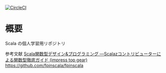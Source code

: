 [![CircleCI](https://circleci.com/gh/meriy100/ScalaPractice.svg?style=svg)](https://circleci.com/gh/meriy100/ScalaPractice)

# 概要
Scala の個人学習用リポジトリ

参考文献
[Scala関数型デザイン&プログラミング ―Scalazコントリビューターによる関数型徹底ガイド (impress top gear)](https://www.amazon.co.jp/Scala%E9%96%A2%E6%95%B0%E5%9E%8B%E3%83%87%E3%82%B6%E3%82%A4%E3%83%B3-%E3%83%97%E3%83%AD%E3%82%B0%E3%83%A9%E3%83%9F%E3%83%B3%E3%82%B0-%E2%80%95Scalaz%E3%82%B3%E3%83%B3%E3%83%88%E3%83%AA%E3%83%93%E3%83%A5%E3%83%BC%E3%82%BF%E3%83%BC%E3%81%AB%E3%82%88%E3%82%8B%E9%96%A2%E6%95%B0%E5%9E%8B%E5%BE%B9%E5%BA%95%E3%82%AC%E3%82%A4%E3%83%89-impress-gear/dp/4844337769?SubscriptionId=AKIAJ7ZPZHJUU2RD4AMA&tag=tamagazine-22&linkCode=xm2&camp=2025&creative=165953&creativeASIN=4844337769)
https://github.com/fpinscala/fpinscala
